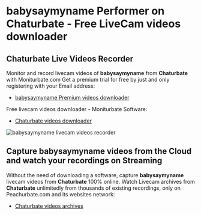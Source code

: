 # babysaymyname Performer on Chaturbate - Free LiveCam videos downloader

## Chaturbate Live Videos Recorder

Monitor and record livecam videos of **babysaymyname** from **Chaturbate** with Moniturbate.com
Get a premium trial for free by just and only registering with your Email address:
* [babysaymyname Premium videos downloader](https://moniturbate.com/request-demo-licence-key.html)

Free livecam videos downloader - Moniturbate Software:
* [Chaturbate videos downloader](https://moniturbate.com/moniturbate-download-software.html)

![babysaymyname livecam videos recorder](https://peachurnet.com/templates/moniturbate-software.png)


## Capture babysaymyname videos from the Cloud and watch your recordings on Streaming

Without the need of downloading a software, capture **babysaymyname** livecam videos from **Chaturbate** 100% online.
Watch Livecam archives from **Chaturbate** unlimitedly from thousands of existing recordings, only on Peachurbate.com and its websites network:
* [Chaturbate videos archives](https://peachurnet.com/)